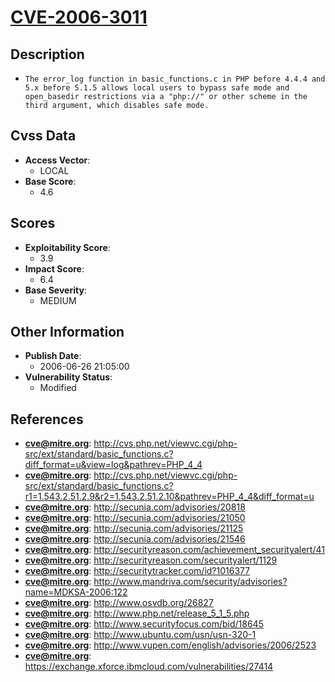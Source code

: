 
# [CVE-2006-3011](http://cvs.php.net/viewvc.cgi/php-src/ext/standard/basic_functions.c?diff_format=u&view=log&pathrev=PHP_4_4)

## Description

- `The error_log function in basic_functions.c in PHP before 4.4.4 and 5.x before 5.1.5 allows local users to bypass safe mode and open_basedir restrictions via a "php://" or other scheme in the third argument, which disables safe mode.`

## Cvss Data

- **Access Vector**:
  - LOCAL
- **Base Score**:
  - 4.6

## Scores

- **Exploitability Score**:
  - 3.9
- **Impact Score**:
  - 6.4
- **Base Severity**:
  - MEDIUM

## Other Information

- **Publish Date**:
  - 2006-06-26 21:05:00
- **Vulnerability Status**:
  - Modified

## References

- **cve@mitre.org**: http://cvs.php.net/viewvc.cgi/php-src/ext/standard/basic_functions.c?diff_format=u&view=log&pathrev=PHP_4_4
- **cve@mitre.org**: http://cvs.php.net/viewvc.cgi/php-src/ext/standard/basic_functions.c?r1=1.543.2.51.2.9&r2=1.543.2.51.2.10&pathrev=PHP_4_4&diff_format=u
- **cve@mitre.org**: http://secunia.com/advisories/20818
- **cve@mitre.org**: http://secunia.com/advisories/21050
- **cve@mitre.org**: http://secunia.com/advisories/21125
- **cve@mitre.org**: http://secunia.com/advisories/21546
- **cve@mitre.org**: http://securityreason.com/achievement_securityalert/41
- **cve@mitre.org**: http://securityreason.com/securityalert/1129
- **cve@mitre.org**: http://securitytracker.com/id?1016377
- **cve@mitre.org**: http://www.mandriva.com/security/advisories?name=MDKSA-2006:122
- **cve@mitre.org**: http://www.osvdb.org/26827
- **cve@mitre.org**: http://www.php.net/release_5_1_5.php
- **cve@mitre.org**: http://www.securityfocus.com/bid/18645
- **cve@mitre.org**: http://www.ubuntu.com/usn/usn-320-1
- **cve@mitre.org**: http://www.vupen.com/english/advisories/2006/2523
- **cve@mitre.org**: https://exchange.xforce.ibmcloud.com/vulnerabilities/27414
